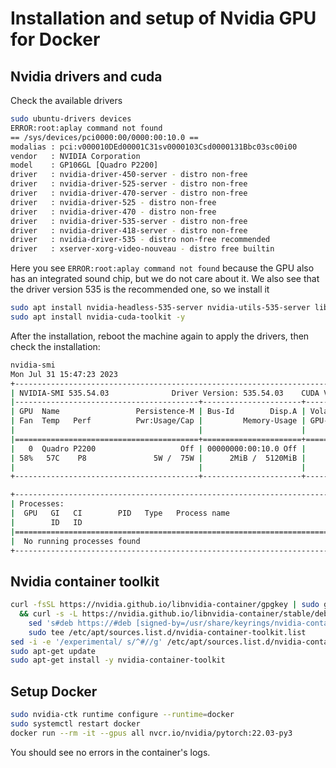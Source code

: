 # Installation and setup of Nvidia GPU for Docker

## Nvidia drivers and cuda

Check the available drivers

```bash
sudo ubuntu-drivers devices
ERROR:root:aplay command not found
== /sys/devices/pci0000:00/0000:00:10.0 ==
modalias : pci:v000010DEd00001C31sv0000103Csd0000131Bbc03sc00i00
vendor   : NVIDIA Corporation
model    : GP106GL [Quadro P2200]
driver   : nvidia-driver-450-server - distro non-free
driver   : nvidia-driver-525-server - distro non-free
driver   : nvidia-driver-470-server - distro non-free
driver   : nvidia-driver-525 - distro non-free
driver   : nvidia-driver-470 - distro non-free
driver   : nvidia-driver-535-server - distro non-free
driver   : nvidia-driver-418-server - distro non-free
driver   : nvidia-driver-535 - distro non-free recommended
driver   : xserver-xorg-video-nouveau - distro free builtin
```

Here you see `ERROR:root:aplay command not found` because the GPU also has an integrated sound chip, but we do not care about it. We also see that the driver version 535 is the recommended one, so we install it

```bash
sudo apt install nvidia-headless-535-server nvidia-utils-535-server libnvidia-encode-535-server -y
sudo apt install nvidia-cuda-toolkit -y
```

After the installation, reboot the machine again to apply the drivers, then check the installation:

```bash
nvidia-smi
Mon Jul 31 15:47:23 2023
+---------------------------------------------------------------------------------------+
| NVIDIA-SMI 535.54.03              Driver Version: 535.54.03    CUDA Version: 12.2     |
|-----------------------------------------+----------------------+----------------------+
| GPU  Name                 Persistence-M | Bus-Id        Disp.A | Volatile Uncorr. ECC |
| Fan  Temp   Perf          Pwr:Usage/Cap |         Memory-Usage | GPU-Util  Compute M. |
|                                         |                      |               MIG M. |
|=========================================+======================+======================|
|   0  Quadro P2200                   Off | 00000000:00:10.0 Off |                  N/A |
| 58%   57C    P8               5W /  75W |      2MiB /  5120MiB |      0%      Default |
|                                         |                      |                  N/A |
+-----------------------------------------+----------------------+----------------------+

+---------------------------------------------------------------------------------------+
| Processes:                                                                            |
|  GPU   GI   CI        PID   Type   Process name                            GPU Memory |
|        ID   ID                                                             Usage      |
|=======================================================================================|
|  No running processes found                                                           |
+---------------------------------------------------------------------------------------+
```

## Nvidia container toolkit

```bash
curl -fsSL https://nvidia.github.io/libnvidia-container/gpgkey | sudo gpg --dearmor -o /usr/share/keyrings/nvidia-container-toolkit-keyring.gpg \
  && curl -s -L https://nvidia.github.io/libnvidia-container/stable/deb/nvidia-container-toolkit.list | \
    sed 's#deb https://#deb [signed-by=/usr/share/keyrings/nvidia-container-toolkit-keyring.gpg] https://#g' | \
    sudo tee /etc/apt/sources.list.d/nvidia-container-toolkit.list
sed -i -e '/experimental/ s/^#//g' /etc/apt/sources.list.d/nvidia-container-toolkit.list
sudo apt-get update
sudo apt-get install -y nvidia-container-toolkit
```

## Setup Docker

```bash
sudo nvidia-ctk runtime configure --runtime=docker
sudo systemctl restart docker
docker run --rm -it --gpus all nvcr.io/nvidia/pytorch:22.03-py3
```

You should see no errors in the container's logs.
